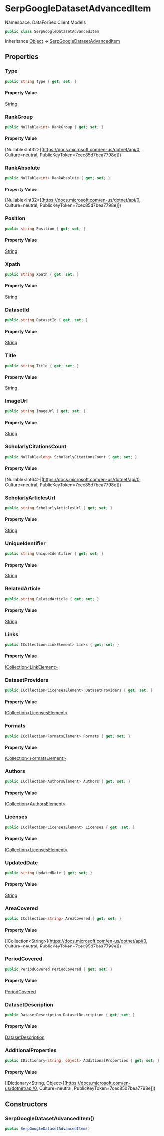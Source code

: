 # SerpGoogleDatasetAdvancedItem

Namespace: DataForSeo.Client.Models

```csharp
public class SerpGoogleDatasetAdvancedItem
```

Inheritance [Object](https://docs.microsoft.com/en-us/dotnet/api/Object) → [SerpGoogleDatasetAdvancedItem](./SerpGoogleDatasetAdvancedItem.md)

## Properties

### **Type**

```csharp
public string Type { get; set; }
```

#### Property Value

[String](https://docs.microsoft.com/en-us/dotnet/api/String)<br>

### **RankGroup**

```csharp
public Nullable<int> RankGroup { get; set; }
```

#### Property Value

[Nullable&lt;Int32&gt;](https://docs.microsoft.com/en-us/dotnet/api/0, Culture=neutral, PublicKeyToken=7cec85d7bea7798e]])<br>

### **RankAbsolute**

```csharp
public Nullable<int> RankAbsolute { get; set; }
```

#### Property Value

[Nullable&lt;Int32&gt;](https://docs.microsoft.com/en-us/dotnet/api/0, Culture=neutral, PublicKeyToken=7cec85d7bea7798e]])<br>

### **Position**

```csharp
public string Position { get; set; }
```

#### Property Value

[String](https://docs.microsoft.com/en-us/dotnet/api/String)<br>

### **Xpath**

```csharp
public string Xpath { get; set; }
```

#### Property Value

[String](https://docs.microsoft.com/en-us/dotnet/api/String)<br>

### **DatasetId**

```csharp
public string DatasetId { get; set; }
```

#### Property Value

[String](https://docs.microsoft.com/en-us/dotnet/api/String)<br>

### **Title**

```csharp
public string Title { get; set; }
```

#### Property Value

[String](https://docs.microsoft.com/en-us/dotnet/api/String)<br>

### **ImageUrl**

```csharp
public string ImageUrl { get; set; }
```

#### Property Value

[String](https://docs.microsoft.com/en-us/dotnet/api/String)<br>

### **ScholarlyCitationsCount**

```csharp
public Nullable<long> ScholarlyCitationsCount { get; set; }
```

#### Property Value

[Nullable&lt;Int64&gt;](https://docs.microsoft.com/en-us/dotnet/api/0, Culture=neutral, PublicKeyToken=7cec85d7bea7798e]])<br>

### **ScholarlyArticlesUrl**

```csharp
public string ScholarlyArticlesUrl { get; set; }
```

#### Property Value

[String](https://docs.microsoft.com/en-us/dotnet/api/String)<br>

### **UniqueIdentifier**

```csharp
public string UniqueIdentifier { get; set; }
```

#### Property Value

[String](https://docs.microsoft.com/en-us/dotnet/api/String)<br>

### **RelatedArticle**

```csharp
public string RelatedArticle { get; set; }
```

#### Property Value

[String](https://docs.microsoft.com/en-us/dotnet/api/String)<br>

### **Links**

```csharp
public ICollection<LinkElement> Links { get; set; }
```

#### Property Value

[ICollection&lt;LinkElement&gt;](./LinkElement.md)<br>

### **DatasetProviders**

```csharp
public ICollection<LicensesElement> DatasetProviders { get; set; }
```

#### Property Value

[ICollection&lt;LicensesElement&gt;](./LicensesElement.md)<br>

### **Formats**

```csharp
public ICollection<FormatsElement> Formats { get; set; }
```

#### Property Value

[ICollection&lt;FormatsElement&gt;](./FormatsElement.md)<br>

### **Authors**

```csharp
public ICollection<AuthorsElement> Authors { get; set; }
```

#### Property Value

[ICollection&lt;AuthorsElement&gt;](./AuthorsElement.md)<br>

### **Licenses**

```csharp
public ICollection<LicensesElement> Licenses { get; set; }
```

#### Property Value

[ICollection&lt;LicensesElement&gt;](./LicensesElement.md)<br>

### **UpdatedDate**

```csharp
public string UpdatedDate { get; set; }
```

#### Property Value

[String](https://docs.microsoft.com/en-us/dotnet/api/String)<br>

### **AreaCovered**

```csharp
public ICollection<string> AreaCovered { get; set; }
```

#### Property Value

[ICollection&lt;String&gt;](https://docs.microsoft.com/en-us/dotnet/api/0, Culture=neutral, PublicKeyToken=7cec85d7bea7798e]])<br>

### **PeriodCovered**

```csharp
public PeriodCovered PeriodCovered { get; set; }
```

#### Property Value

[PeriodCovered](./PeriodCovered.md)<br>

### **DatasetDescription**

```csharp
public DatasetDescription DatasetDescription { get; set; }
```

#### Property Value

[DatasetDescription](./DatasetDescription.md)<br>

### **AdditionalProperties**

```csharp
public IDictionary<string, object> AdditionalProperties { get; set; }
```

#### Property Value

[IDictionary&lt;String, Object&gt;](https://docs.microsoft.com/en-us/dotnet/api/0, Culture=neutral, PublicKeyToken=7cec85d7bea7798e]])<br>

## Constructors

### **SerpGoogleDatasetAdvancedItem()**

```csharp
public SerpGoogleDatasetAdvancedItem()
```
